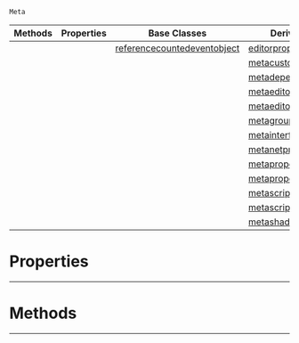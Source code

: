  `Meta`

|Methods|Properties|Base Classes|Derived Classes|
|---|---|---|---|
| | |[referencecountedeventobject](https://plasmaengine.github.io/PlasmaDocs/Plasma1/C++/code_reference/class_reference/referencecountedeventobject.md)|[editorpropertyextension](https://plasmaengine.github.io/PlasmaDocs/Plasma1/C++/code_reference/class_reference/editorpropertyextension.md)|
| | | |[metacustomui](https://plasmaengine.github.io/PlasmaDocs/Plasma1/C++/code_reference/class_reference/metacustomui.md)|
| | | |[metadependency](https://plasmaengine.github.io/PlasmaDocs/Plasma1/C++/code_reference/class_reference/metadependency.md)|
| | | |[metaeditorgizmo](https://plasmaengine.github.io/PlasmaDocs/Plasma1/C++/code_reference/class_reference/metaeditorgizmo.md)|
| | | |[metaeditorscriptobject](https://plasmaengine.github.io/PlasmaDocs/Plasma1/C++/code_reference/class_reference/metaeditorscriptobject.md)|
| | | |[metagroup](https://plasmaengine.github.io/PlasmaDocs/Plasma1/C++/code_reference/class_reference/metagroup.md)|
| | | |[metainterface](https://plasmaengine.github.io/PlasmaDocs/Plasma1/C++/code_reference/class_reference/metainterface.md)|
| | | |[metanetproperty](https://plasmaengine.github.io/PlasmaDocs/Plasma1/C++/code_reference/class_reference/metanetproperty.md)|
| | | |[metapropertyfilter](https://plasmaengine.github.io/PlasmaDocs/Plasma1/C++/code_reference/class_reference/metapropertyfilter.md)|
| | | |[metapropertyrename](https://plasmaengine.github.io/PlasmaDocs/Plasma1/C++/code_reference/class_reference/metapropertyrename.md)|
| | | |[metascriptshortcutattribute](https://plasmaengine.github.io/PlasmaDocs/Plasma1/C++/code_reference/class_reference/metascriptshortcutattribute.md)|
| | | |[metascripttagattribute](https://plasmaengine.github.io/PlasmaDocs/Plasma1/C++/code_reference/class_reference/metascripttagattribute.md)|
| | | |[metashaderinput](https://plasmaengine.github.io/PlasmaDocs/Plasma1/C++/code_reference/class_reference/metashaderinput.md)|


 #  Properties


---  
 #  Methods


---  
 

 